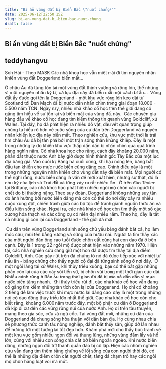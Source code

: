 ```yaml
---
title: "Bí ẩn vùng đất bị Biển Bắc \"nuốt chửng\""
date: 2025-06-12T22:50:15Z
slug: bi-an-vung-dat-bi-bien-bac-nuot-chung
draft: false
---
```


## Bí ẩn vùng đất bị Biển Bắc "nuốt chửng"

## teddyhangvu

Sơn Hải - Theo MASK
Các nhà khoa học vẫn miệt mài đi tìm nguyên nhân khiến vùng đất Doggerland biến mất...

Ở châu Âu đã từng tồn tại một vùng đất thịnh vượng và rộng lớn, thế nhưng vì một nguyên nhân kỳ bí, cả lục địa này đã biến mất một cách bí ẩn…
​
Vùng đất ấy được gọi tên là Doggerland - một khu vực rộng lớn kéo dài từ Scotland tới Đan Mạch đã bị nước dần nhấn chìm trong giai đoạn 18.000 - 5.500 năm TCN. 
Ngày nay, nhiều nhà khảo cổ học trên thế giới đang cố gắng tìm hiểu về sự tồn tại và biến mất của vùng đất này.
​
Các chuyên gia hàng đầu về khảo cổ học đang tìm kiếm thông tin quanh vùng Goldcliff, xứ Wales. 
Tại đây, họ đã phát hiện ra nhiều đồ vật, dấu vết quan trọng giúp chúng ta hiểu rõ hơn về cuộc sống của cư dân trên Doggerland và nguyên nhân khiến lục địa này biến mất. 
​Theo nghiên cứu, khu vực một thời là trái tim châu Âu đã bị tàn phá bởi một trận sóng thần khủng khiếp. Đây là một trong những lý do khiến khu vực thấp dần dần bị nhấn chìm qua quá trình hàng nghìn năm. 
​Có nhà khoa học cho rằng, cách đây khoảng 20.000 năm, phần đất thuộc nước Anh bây giờ được hình thành góc Tây Bắc của một lục địa băng giá. 
Vào cuối kỷ Băng hà cuối cùng, khí hậu nóng lên, băng bắt đầu tan khiến cho mực nước biển cũng dâng cao. 
​Chính điều này là một trong những nguyên nhân khiến cho vùng đất này đã biến mất. Mọi người có thể nghĩ rằng, nước biển dâng là vấn đề mới xuất hiện, nhưng sự thật, đó là chu kỳ của lịch sử Trái đất và từng xảy ra rất nhiều lần.
​
Ở trên đảo Téviec tại Brittany, các nhà khoa học phát hiện nhiều ngôi mộ chôn xác người bị chết do bị thương nặng. 
Theo suy đoán, Doggerland không những suy tàn do ảnh hưởng bởi nước biển dâng mà còn có thể do nơi đây xảy ra nhiều cuộc xung đột, chiến tranh giữa các bộ tộc để tranh giành nguồn thức ăn và điều kiện sống khác.
​
Ngoài ra, các nhà khảo cổ học còn tìm thấy một số các xương hóa thạch và các công cụ có niên đại nhiều năm. Theo họ, đây là tất cả những gì còn lại của Doggerland - thế giới đã mất.
 
​
Cư dân trên vùng Doggerland sinh sống chủ yếu bằng đánh bắt cá, họ làm móc câu, mũi tên bằng xương và sừng của hươu nai. 
​
Người ta tìm thấy xác của một người đàn ông cao tuổi được chôn cất cùng hai con dao đá ở bên cạnh. Đây là 1 trong 22 ngôi mộ được phát hiện vào những năm 1970.
​
Hiện tại, các nhà nghiên cứu đang giữ một hòn đá được tìm thấy tại địa điểm Goldcliff, Anh. 
Các gãy nứt trên đá chứng tỏ nó đã được tiếp xúc với nhiệt từ nấu ăn - bằng chứng cho thấy người cổ đại đã từng sinh sống ở nơi đây.
​
Ở một ngôi làng tại xứ Wales, khi thủy triều xuống, bạn có thể bắt gặp những phần còn lại của các cây sồi tiền sử, bị chôn vùi trong một thời gian cực dài. 
Nhiều cánh rừng ở Bắc Âu trong thời gian đó đã bị xóa sổ dần dần vì mực nước biển tăng nhanh.
​
Khi thủy triều rút đi, các nhà khảo cổ học vẫn đang cố gắng tìm kiếm những tàn tích còn lại của Doggerland. 
Họ chỉ có khoảng 2 tiếng để làm việc trước khi mực nước lại dâng cao, đây là một trong những nơi có dao động thủy triều lớn nhất thế giới.
​Các nhà khảo cổ học còn cho biết rằng, khoảng 6.000 năm trước đây, một bộ phận cư dân ở Doggerland đã kịp di cư đến các vùng rừng núi của nước Anh. Họ đi trên tàu thuyền, mang theo gia súc, cừu và ngũ cốc. 
Tại vùng đất mới, những cư dân của Doggerland đã chung sống hòa thuận với dân bản địa. Họ cùng nhau chia sẻ phương thức canh tác nông nghiệp, đánh bắt thủy sản, giúp đỡ lẫn nhau để hướng tới một tương lai tốt đẹp hơn.
​Khám phá mới cho thấy bức tranh về một khu vực gồm nhiều ngọn đồi và thung lũng, những vùng đầm lầy và hồ lớn, cùng với nhiều con sông chia cắt bờ biển ngoằn ngoèo. Khi nước biển dâng, những ngọn đồi trở thành quần đảo bị cô lập. 
Hiện các nhóm nghiên cứu vẫn đang tìm thêm bằng chứng về lối sống của con người thời đó, có thể là những địa điểm chôn cất người chết, tảng đá chạm trổ hay các ngôi mộ chôn hàng loạt voi ma mút.